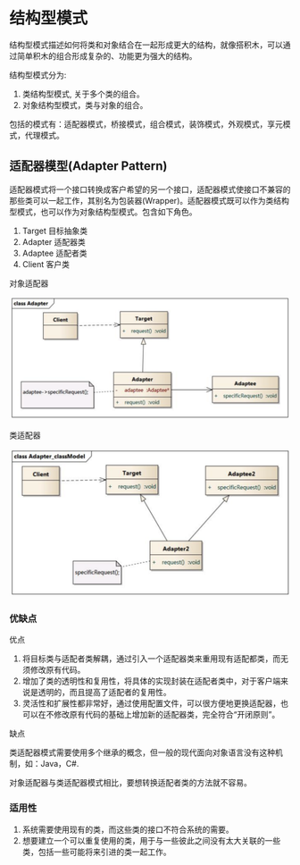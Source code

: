 # 结构型模式

结构型模式描述如何将类和对象结合在一起形成更大的结构，就像搭积木，可以通过简单积木的组合形成复杂的、功能更为强大的结构。

结构型模式分为:

1. 类结构型模式, 关于多个类的组合。
2. 对象结构型模式，类与对象的组合。

包括的模式有：适配器模式，桥接模式，组合模式，装饰模式，外观模式，享元模式，代理模式。

## 适配器模型(Adapter Pattern)

适配器模式将一个接口转换成客户希望的另一个接口，适配器模式使接口不兼容的那些类可以一起工作，其别名为包装器(Wrapper)。适配器模式既可以作为类结构型模式，也可以作为对象结构型模式。包含如下角色。

1. Target 目标抽象类
2. Adapter 适配器类
3. Adaptee 适配者类
4. Client 客户类

对象适配器

![](./imgs/adapter1.png)

类适配器

![](./imgs/adapter2.png)

### 优缺点

优点

1. 将目标类与适配者类解耦，通过引入一个适配器类来重用现有适配都类，而无须修改原有代码。
2. 增加了类的透明性和复用性，将具体的实现封装在适配者类中，对于客户端来说是透明的，而且提高了适配者的复用性。
3. 灵活性和扩展性都非常好，通过使用配置文件，可以很方便地更换适配器，也可以在不修改原有代码的基础上增加新的适配器类，完全符合“开闭原则”。

缺点

类适配器模式需要使用多个继承的概念，但一般的现代面向对象语言没有这种机制，如：Java，C#.

对象适配器与类适配器模式相比，要想转换适配者类的方法就不容易。

### 适用性

1. 系统需要使用现有的类，而这些类的接口不符合系统的需要。
2. 想要建立一个可以重复使用的类，用于与一些彼此之间没有太大关联的一些类，包括一些可能将来引进的类一起工作。

